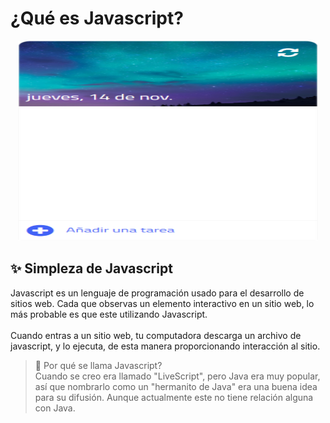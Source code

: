 # ¿Qué es Javascript?
<p align="center">
  <img width="480" height="320" src="https://github.com/MiguelRAvila/MiPrimeraAplicacionWeb/blob/master/image3.png">
</p>

## :sparkles: Simpleza de Javascript
Javascript es un lenguaje de programación usado para el desarrollo de sitios web. Cada que observas un elemento interactivo en un sitio 
web, lo más probable es que este utilizando Javascript. 
<br>
<br>
Cuando entras a un sitio web, tu computadora descarga un archivo de javascript, y lo ejecuta, de esta manera proporcionando 
interacción al sitio. 

> :newspaper: Por qué se llama Javascript? 
> <br> Cuando se creo era llamado "LiveScript", pero Java era muy popular, así que nombrarlo como un "hermanito de Java" era una buena 
> idea para su difusión. Aunque actualmente este no tiene relación alguna con Java.
